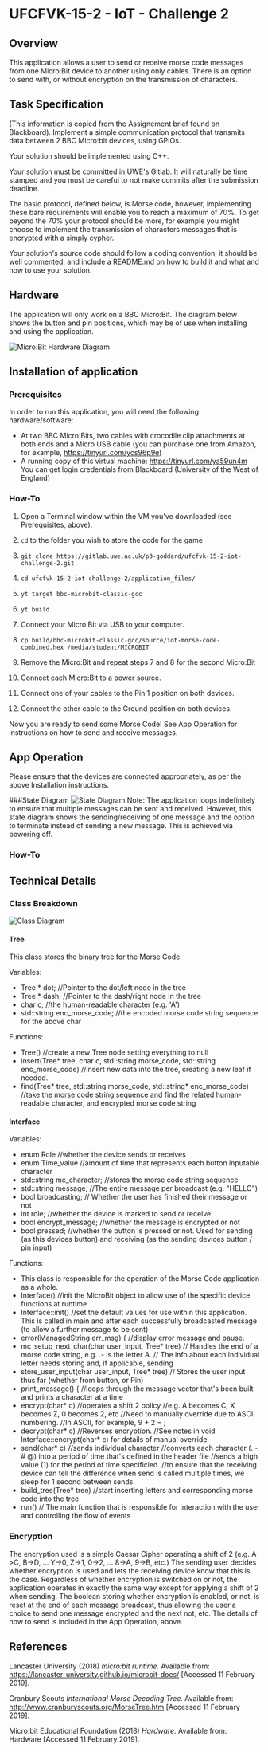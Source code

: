 # UFCFVK-15-2 - IoT - Challenge 2

## Overview
This application allows a user to send or receive morse code messages from one Micro:Bit device to another 
using only cables. There is an option to send with, or without encryption on the transmission of characters.

## Task Specification
(This information is copied from the Assignement brief found on Blackboard).
Implement a simple communication protocol that transmits data between 2 BBC Micro:bit
devices, using GPIOs.

Your solution should be implemented using C++.

Your solution must be committed in UWE's Gitlab. It will naturally be time stamped and you
must be careful to not make commits after the submission deadline.

The basic protocol, defined below, is Morse code, however, implementing these bare
requirements will enable you to reach a maximum of 70%. To get beyond the 70% your
protocol should be more, for example you might choose to implement the transmission of
characters messages that is encrypted with a simply cypher.

Your solution's source code should follow a coding convention, it should be well
commented, and include a README.md on how to build it and what and how to use your
solution.

## Hardware
The application will only work on a BBC Micro:Bit. The diagram below shows the button 
and pin positions, which may be of use when installing and using the application.

![Micro:Bit Hardware Diagram](https://tech.microbit.org/docs/hardware/assets/microbit-overview-1-5.png)

## Installation of application
### Prerequisites
In order to run this application, you will need the following hardware/software:
- At two BBC Micro:Bits, two cables with crocodile clip attachments at both ends and a Micro USB cable (you can purchase 
one from Amazon, for example, https://tinyurl.com/ycs96p9e)
- A running copy of this virtual machine: https://tinyurl.com/ya59un4m You can get login 
credentials from Blackboard (University of the West of England)

### How-To
1. Open a Terminal window within the VM you've downloaded (see Prerequisites, above).
2. `cd` to the folder you wish to store the code for the game
3. `git clone https://gitlab.uwe.ac.uk/p3-goddard/ufcfvk-15-2-iot-challenge-2.git`
4. `cd ufcfvk-15-2-iot-challenge-2/application_files/`
5. `yt target bbc-microbit-classic-gcc`
6. `yt build`
7. Connect your Micro:Bit via USB to your computer.
8. `cp build/bbc-microbit-classic-gcc/source/iot-morse-code-combined.hex /media/student/MICROBIT`
9. Remove the Micro:Bit and repeat steps 7 and 8 for the second Micro:Bit

10. Connect each Micro:Bit to a power source.
11. Connect one of your cables to the Pin 1 position on both devices.
12. Connect the other cable to the Ground position on both devices.

Now you are ready to send some Morse Code! See App Operation for instructions on how to send and receive messages.

## App Operation
Please ensure that the devices are connected appropriately, as per the above Installation instructions.

###State Diagram
![State Diagram](https://gitlab.uwe.ac.uk/p3-goddard/ufcfvk-15-2-iot-challenge-2/raw/master/diagrams/StateDiagram.png)
Note: The application loops indefinitely to ensure that multiple messages can be sent and received. However, this state 
diagram shows the sending/receiving of one message and the option to terminate instead of sending a new message. This is 
achieved via powering off.

### How-To


## Technical Details
### Class Breakdown
![Class Diagram](https://gitlab.uwe.ac.uk/p3-goddard/ufcfvk-15-2-iot-challenge-2/raw/master/diagrams/ClassDiagram.png)

#### Tree
This class stores the binary tree for the Morse Code.

Variables:
- Tree * dot; //Pointer to the dot/left node in the tree
- Tree * dash; //Pointer to the dash/right node in the tree
- char c; //the human-readable character (e.g. 'A')
- std::string enc_morse_code; //the encoded morse code string sequence for the above char

Functions:
- Tree() //create a new Tree node setting everything to null
- insert(Tree* tree, char c, std::string morse_code, std::string enc_morse_code) //insert new data into the tree, creating a new leaf if needed.
- find(Tree* tree, std::string morse_code, std::string* enc_morse_code) //take the morse code string sequence and find the related human-readable character, and encrypted morse code string

#### Interface
Variables:
- enum Role //whether the device sends or receives
- enum Time_value //amount of time that represents each button inputable character
- std::string mc_character; //stores the morse code string sequence
- std::string message; //The entire message per broadcast (e.g. "HELLO")
- bool broadcasting; // Whether the user has finished their message or not
- int role; //whether the device is marked to send or receive
- bool encrypt_message; //whether the message is encrypted or not
- bool pressed; //whether the button is pressed or not. Used for sending (as this devices button) and receiving (as the sending devices button / pin input)

Functions:
- This class is responsible for the operation of the Morse Code application as a whole.
- Interface() //init the MicroBit object to allow use of the specific device functions at runtime
- Interface::init() //set the default values for use within this application. This is called in main and after each successfully broadcasted message (to allow a further message to be sent)
- error(ManagedString err_msg) { //display error message and pause.
- mc_setup_next_char(char user_input, Tree* tree) // Handles the end of a morse code string, e.g. .- is the letter A. // The info about each individual letter needs storing and, if applicable, sending
- store_user_input(char user_input, Tree* tree) // Stores the user input thus far (whether from button, or Pin)
- print_message() { //loops through the message vector that's been built and prints a character at a time
- encrypt(char* c) //operates a shift 2 policy //e.g. A becomes C, X becomes Z, 0 becomes 2, etc //Need to manually override due to ASCII numbering. //In ASCII, for example, 9 + 2 = ;
- decrypt(char* c) //Reverses encryption. //See notes in void Interface::encrypt(char* c) for details of manual override
- send(char* c) //sends individual character //converts each character (. - # @) into a period of time that's defined in the header file //sends a high value (1) for the period of time specificied. //to ensure that the receiving device can tell the difference when send is called multiple times, we sleep for 1 second between sends
- build_tree(Tree* tree) //start inserting letters and corresponding morse code into the tree
- run() // The main function that is responsible for interaction with the user and controlling the flow of events

### Encryption
The encryption used is a simple Caesar Cipher operating a shift of 2 (e.g. A->C, B->D, ... Y->0, Z->1, 0->2, ... 8->A, 9->B, etc.)
The sending user decides whether encryption is used and lets the receiving device know that this is the case.
Regardless of whether encryption is switched on or not, the application operates in exactly the same way except for applying a shift of 2 when sending.
The boolean storing whether encryption is enabled, or not, is reset at the end of each message broadcast, thus allowing the user a choice to send one message encrypted and the next not, etc.
The details of how to send is included in the App Operation, above.

## References

Lancaster University (2018) *micro:bit runtime.* Available from: https://lancaster-university.github.io/microbit-docs/ [Accessed 11 February 2019].

Cranbury Scouts *International Morse Decoding Tree.* Available from: http://www.cranburyscouts.org/MorseTree.htm [Accessed 11 February 2019].

Micro:bit Educational Foundation (2018) *Hardware.* Available from: Hardware [Accessed 11 February 2019].
